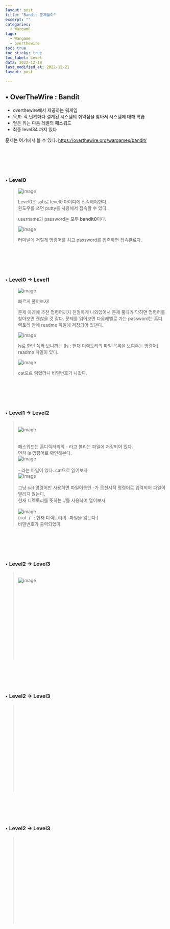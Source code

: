 ```yaml
---
layout: post
title: "Bandit 문제풀이"
excerpt: ""
categories:
  - Wargame
tags:
  - Wargame
  - overthewire
toc: true
toc_sticky: true
toc_label: Level
data: 2022-12-18
last_modified_at: 2022-12-21
layout: post

---
```


## • OverTheWire : Bandit

- overthewire에서 제공하는 워게임
- 목표: 각 단계마다 설계된 시스템의 취약점을 찾아서 시스템에 대해 학습
- 얻은 키는 다음 레벨의 패스워드
- 최종 level34 까지 있다

문제는 여기에서 볼 수 있다.
https://overthewire.org/wargames/bandit/

<br>
<br>
<br>
<br>

### ‣ Level0
>
>![image](https://user-images.githubusercontent.com/75174129/210130315-accca244-2c33-4a60-9051-eca24590d1ff.png)
>
>Level0은 ssh로 level0 아이디에 접속해야한다.  
>윈도우를 쓰면 putty를 사용해서 접속할 수 있다.  
>
>username과 password는 모두 **bandit0**이다.
>
>
>![image](https://user-images.githubusercontent.com/75174129/208720262-918b4d9e-18f8-4cd2-9b3e-813e58658a39.png)
>
>터미널에 저렇게 명령어를 치고 password를 입력하면 접속완료다.
  
<br>
<br>
<br>
<br>
  
### ‣ Level0 → Level1
>
>![image](https://user-images.githubusercontent.com/75174129/210130321-a189342b-cacd-44af-8e2a-dde8cf0e6679.png)
>
>빠르게 풀어보자!
>
>문제 아래에 추천 명령어까지 친절하게 나와있어서 문제 풀다가 막히면 명령어를 찾아보면 괜찮을 것 같다.
>문제를 읽어보면 
>다음레벨로 가는 password는 홈디렉토리 안에 readme 파일에 저장되어 있댄다.
>
>![image](https://user-images.githubusercontent.com/75174129/208720580-4f1dfc1f-4c36-4534-ac55-d3da480570f8.png)
>
>ls로 한번 쓱싹 보니까는 (ls : 현재 디렉토리의 파일 목록을 보여주는 명령어)
>readme 파일이 있다.
>
>![image](https://user-images.githubusercontent.com/75174129/208720655-3627a34a-8c6f-44bb-978f-17a98ca70d53.png)
>
>cat으로 읽었더니 비밀번호가 나왔다.
  
<br>
<br>
<br>
<br>
 
### ‣ Level1 → Level2
> <br>![image](https://user-images.githubusercontent.com/75174129/210130071-3ded4246-5b80-40db-a1ac-c4b018748b46.png)
> <br>
> <br>
> <br>패스워드는 홈디렉터리의 - 라고 불리는 파일에 저장되어 있다.
> <br>먼저 ls 명령어로 확인해본다.
> <br>![image](https://user-images.githubusercontent.com/75174129/210130124-679f7b65-0c0d-451f-aa7f-4add7619167b.png)
> <br>
> <br>\- 라는 파일이 있다. cat으로 읽어보자
> <br>![image](https://user-images.githubusercontent.com/75174129/210130142-56fdd54e-871a-43f1-9d86-58ec9032262f.png)
> <br>
> <br>그냥 cat 명령어만 사용하면 파일이름인 -가 옵션시작 명령어로 입력되어 파일이 열리지 않는다.
> <br>현재 디렉토리를 뜻하는 ./를 사용하여 열어보자 
> <br>
> <br>![image](https://user-images.githubusercontent.com/75174129/210130219-d665c275-752c-40b2-a36d-7bc4802e5372.png)
> <br>(cat ./- : 현재 디렉토리의 -파일을 읽는다.)
> <br>비밀번호가 출력되었따.
  
<br>
<br>
<br>
<br>
 
### ‣ Level2 → Level3
> <br>![image](https://user-images.githubusercontent.com/75174129/212281849-a91c1847-2143-404f-89fb-098bd934893c.png)
> <br>
> <br>
> <br>
> <br>
> <br>
> <br>
> <br>
> <br>
> <br>
> <br>
> <br>
> <br>
> <br>
> <br>
> <br>
  
<br>
<br>
<br>
<br>
 
### ‣ Level2 → Level3
> <br>
> <br>
> <br>
> <br>
> <br>
> <br>
> <br>
> <br>
> <br>
> <br>
> <br>
> <br>
> <br>
> <br>
> <br>
> <br>
  
<br>
<br>
<br>
<br>
 
### ‣ Level2 → Level3
> <br>
> <br>
> <br>
> <br>
> <br>
> <br>
> <br>
> <br>
> <br>
> <br>
> <br>
> <br>
> <br>
> <br>
> <br>
> <br>

 
 
